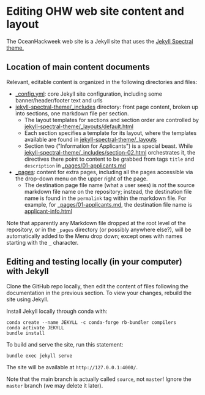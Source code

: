 # Editing OHW web site content and layout

The OceanHackweek web site is a Jekyll site that uses the [Jekyll Spectral theme.](http://jekyllthemes.org/themes/spectral/)

## Location of main content documents

Relevant, editable content is organized in the following directories and files:

- [_config.yml](https://github.com/oceanhackweek/oceanhackweek.github.io/blob/master/_config.yml): core Jekyll site configuration, including some banner/header/footer text and urls
- [jekyll-spectral-theme/_includes](https://github.com/oceanhackweek/oceanhackweek.github.io/tree/master/jekyll-spectral-theme/_includes) directory: front page content, broken up into sections, one markdown file per section.
  - The layout templates for sections and section order are controlled by [jekyll-spectral-theme/_layouts/default.html](https://github.com/oceanhackweek/oceanhackweek.github.io/blob/master/jekyll-spectral-theme/_layouts/default.html)
  - Each section specifies a template for its layout, where the templates available are found in [jekyll-spectral-theme/_layouts](https://github.com/oceanhackweek/oceanhackweek.github.io/tree/master/jekyll-spectral-theme/_layouts)
  - Section two ("Information for Applicants") is a special beast. While [jekyll-spectral-theme/_includes/section-02.html](https://github.com/oceanhackweek/oceanhackweek.github.io/blob/master/jekyll-spectral-theme/_includes/section-two.html) orchestrates it, the directives there point to content to be grabbed from tags `title` and `description` in [_pages/01-applicants.md](https://github.com/oceanhackweek/oceanhackweek.github.io/blob/master/_pages/01-applicants.md)
- [_pages](https://github.com/oceanhackweek/oceanhackweek.github.io/tree/master/_pages): content for extra pages, including all the pages accessible via the drop-down menu on the upper right of the page.
  - The destination page file name (what a user sees) is *not* the source markdown file name on the repository; instead, the destination file name is found in the `permalink` tag within the markdown file. For example, for [_pages/01-applicants.md](https://github.com/oceanhackweek/oceanhackweek.github.io/blob/master/_pages/01-applicants.md), the destination file name is [applicant-info.html](https://oceanhackweek.github.io/applicant-info.html)

Note that apparently any Markdown file dropped at the root level of the repository, or in the `_pages` directory (or possibly anywhere else?), will be automatically added to the Menu drop down; except ones with names starting with the `_` character.

## Editing and testing locally (in your computer) with Jekyll

Clone the GitHub repo locally, then edit the content of files following the documentation in the previous section. To view your changes, rebuild the site using Jekyll.

Install Jekyll locally through conda with:

```shell
conda create --name JEKYLL -c conda-forge rb-bundler compilers
conda activate JEKYLL
bundle install
```

To build and serve the site, run this statement:

```shell
bundle exec jekyll serve
```

The site will be available at `http://127.0.0.1:4000/`.

Note that the main branch is actually called `source`, not `master`! Ignore the `master` branch (we may delete it later).
